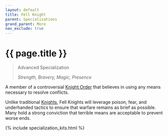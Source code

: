 ```yaml
---
layout: default
title: Fell Knight
parent: Specializations
grand_parent: More
nav_exclude: true
---
```


# {{ page.title }}

> Advanced Specialization
> 
> _Strength, Bravery, Magic, Presence_

A member of a controversial [Knight Order](../the_world.html#the-knight-orders) that believes in using any means necessary to resolve conflicts.

Unlike traditional [Knights](knight.html), Fell Knights will leverage poison, fear, and underhanded tactics to ensure that warfare remains as brief as possible. Many hold a strong conviction that terrible means are acceptable to prevent worse ends.

{% include specialization_kits.html %}
